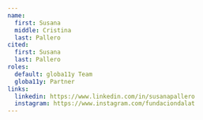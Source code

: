 ```yaml
---
name:
  first: Susana
  middle: Cristina
  last: Pallero
cited:
  first: Susana
  last: Pallero
roles:
  default: globa11y Team
  globa11y: Partner
links:
  linkedin: https://www.linkedin.com/in/susanapallero
  instagram: https://www.instagram.com/fundaciondalat
---
```

